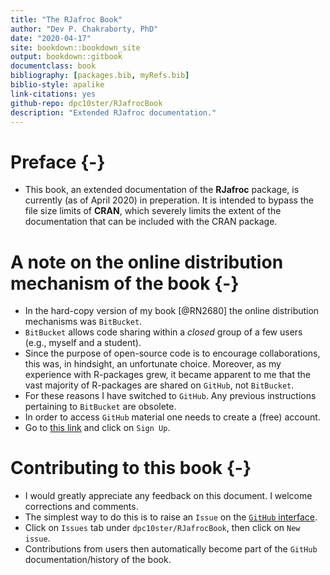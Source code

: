 ```yaml
--- 
title: "The RJafroc Book"
author: "Dev P. Chakraborty, PhD"
date: "2020-04-17"
site: bookdown::bookdown_site
output: bookdown::gitbook
documentclass: book
bibliography: [packages.bib, myRefs.bib]
biblio-style: apalike
link-citations: yes
github-repo: dpc10ster/RJafrocBook
description: "Extended RJafroc documentation."
---
```






# Preface {-}
* This book, an extended documentation of the __RJafroc__ package, is currently (as of April 2020) in preperation. It is intended to bypass the file size limits of __CRAN__, which severely limits the extent of the documentation that can be included with the CRAN package.


# A note on the online distribution mechanism of the book {-}
* In the hard-copy version of my book [@RN2680] the online distribution mechanisms was `BitBucket`. 
* `BitBucket` allows code sharing within a _closed_ group of a few users (e.g., myself and a student). 
* Since the purpose of open-source code is to encourage collaborations, this was, in hindsight, an unfortunate choice. Moreover, as my experience with R-packages grew, it became apparent to me that the vast majority of R-packages are shared on `GitHub`, not `BitBucket`. 
* For these reasons I have switched to `GitHub`. Any previous instructions pertaining to `BitBucket` are obsolete.
* In order to access `GitHub` material one needs to create a (free) account. 
* Go to [this link](https://github.com) and click on `Sign Up`.

# Contributing to this book {-}
* I would greatly appreciate any feedback on this document. I welcome corrections and comments.  
* The simplest way to do this is to raise an `Issue` on the [`GitHub` interface](https://github.com/dpc10ster/RJafrocBook). 
* Click on `Issues` tab under `dpc10ster/RJafrocBook`, then click on `New issue`.
* Contributions from users then automatically become part of the `GitHub` documentation/history of the book.
